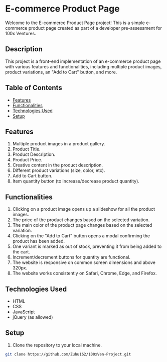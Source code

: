 # E-commerce Product Page

Welcome to the E-commerce Product Page project! This is a simple e-commerce product page created as part of a developer pre-assessment for 100x Ventures.

## Description

This project is a front-end implementation of an e-commerce product page with various features and functionalities, including multiple product images, product variations, an "Add to Cart" button, and more.

## Table of Contents

- [Features](#features)
- [Functionalities](#functionalities)
- [Technologies Used](#technologies-used)
- [Setup](#setup)

## Features

1. Multiple product images in a product gallery.
2. Product Title.
3. Product Description.
4. Product Price.
5. Creative content in the product description.
6. Different product variations (size, color, etc).
7. Add to Cart button.
8. Item quantity button (to increase/decrease product quantity).

## Functionalities

1. Clicking on a product image opens up a slideshow for all the product images.
2. The price of the product changes based on the selected variation.
3. The main color of the product page changes based on the selected variation.
4. Clicking on the "Add to Cart" button opens a modal confirming the product has been added.
5. One variant is marked as out of stock, preventing it from being added to the cart.
6. Increment/decrement buttons for quantity are functional.
7. The website is responsive on common screen dimensions and above 320px.
8. The website works consistently on Safari, Chrome, Edge, and Firefox.

## Technologies Used

- HTML
- CSS
- JavaScript
- jQuery (as allowed)

## Setup

1. Clone the repository to your local machine.

```bash
git clone https://github.com/Zuhu162/100xVen-Project.git
```

